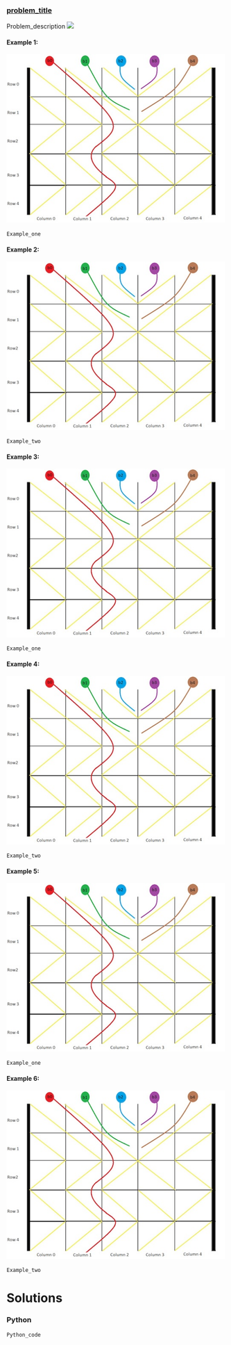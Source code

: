 ### [problem_title](https_problem_link) <br>

Problem_description
<img src="https://render.githubusercontent.com/render/math?math=">



#### Example 1:
<img src="../../../../images/Whereballfall.jpg">

```
Example_one
```

#### Example 2:
<img src="../../../../images/Whereballfall.jpg">

```
Example_two
```

#### Example 3:
<img src="../../../../images/Whereballfall.jpg">

```
Example_one
```

#### Example 4:
<img src="../../../../images/Whereballfall.jpg">

```
Example_two
```

#### Example 5:
<img src="../../../../images/Whereballfall.jpg">

```
Example_one
```

#### Example 6:
<img src="../../../../images/Whereballfall.jpg">

```
Example_two
```


# Solutions

### Python
```
Python_code
```

